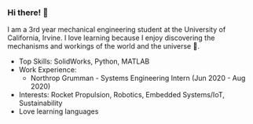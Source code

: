 ### Hi there! 👋

I am a 3rd year mechanical engineering student at the University of California, Irvine. I love learning because I enjoy discovering the mechanisms and workings of the world and the universe :milky_way:. 

* Top Skills: SolidWorks, Python, MATLAB
* Work Experience: 
    * Northrop Grumman - Systems Engineering Intern (Jun 2020 - Aug 2020)
* Interests: Rocket Propulsion, Robotics, Embedded Systems/IoT, Sustainability
* Love learning languages




